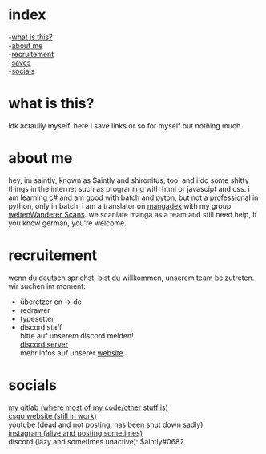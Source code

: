 # index
-<a href="#what-is-this">what is this?</a><br>
-<a href="#about-me">about me</a><br>
-<a href="#recruitement">recruitement</a><br>
-<a href="#saves">saves</a><br>
-<a href="#socials">socials</a>

# what is this?
idk actaully myself. here i save links or so for myself but nothing much.

# about me
hey, im saintly, known as $aintly and shironitus, too, and i do some shitty things in the internet such as programing with html or javascipt and css. i am learning c# and am good with batch and pyton, but not a professional in python, only in batch. i am a translator on <a href="https://mangadex.org" target="_blank">mangadex</a> with my group <a href="https://mangadex.org/group/16890" target="_blank">weltenWanderer Scans</a>. we scanlate manga as a team and still need help, if you know german, you're welcome.

# recruitement
wenn du deutsch sprichst, bist du willkommen, unserem team beizutreten.<br>
wir suchen im moment:<br>
- überetzer en -> de<br>
- redrawer<br>
- typesetter<br>
- discord staff<br>
bitte auf unserem discord melden!<br>
<a href="http://wwsdc.wolframe.club" target="_blank">discord server</a><br>
mehr infos auf unserer <a href="http://wws.fanclub.rocks" target="_blank">website</a>.

# socials
<a href="https://gitlab.com/akiRea" target="_blank">my gitlab (where most of my code/other stuff is)</a><br>
<a href="https://wolframe.club" target="_blank">csgo website (still in work)</a><br>
<a href="https://bit.ly/selimtcoiv" target="_blank">youtube (dead and not posting, has been shut down sadly)</a><br>
<a href="https://instagram.com/saintly.skyz" target="_blank">instagram (alive and posting sometimes)</a><br>
discord (lazy and sometimes unactive): $aintly#0682
